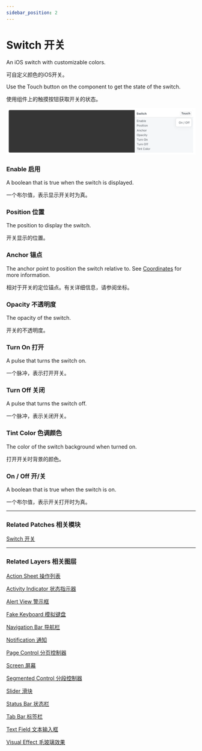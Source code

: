 ```yaml
---
sidebar_position: 2
---
```


# Switch 开关

An iOS switch with customizable colors.

可自定义颜色的iOS开关。

Use the Touch button on the component to get the state of the switch.

使用组件上的触摸按钮获取开关的状态。

![Image](./../../static/img/docs/iOS/switch.png)

### Enable 启用

A boolean that is true when the switch is displayed.

一个布尔值，表示显示开关时为真。

### Position 位置

The position to display the switch.

开关显示的位置。

### Anchor 锚点

The anchor point to position the switch relative to. See [Coordinates](./../Concepts/Coordinates.md) for more information.

相对于开关的定位锚点。有关详细信息，请参阅坐标。

### Opacity 不透明度

The opacity of the switch.

开关的不透明度。

### Turn On 打开

A pulse that turns the switch on.

一个脉冲，表示打开开关。

### Turn Off 关闭

A pulse that turns the switch off.

一个脉冲，表示关闭开关。

### Tint Color 色调颜色

The color of the switch background when turned on.

打开开关时背景的颜色。

### On / Off 开/关

A boolean that is true when the switch is on.

一个布尔值，表示开关打开时为真。

------

### Related Patches 相关模块

[Switch 开关](./../Utility/Switch.md)

------

### Related Layers 相关图层

[Action Sheet 操作列表](./Action%20Sheet.md)

[Activity Indicator 状态指示器](./Activity%20Indicator.md)

[Alert View 警示框](./Alert%20View.md)

[Fake Keyboard 模拟键盘](./Fake%20Keyboard.md)

[Navigation Bar 导航栏](./Navigation%20Bar.md)

[Notification 通知](./Notification.md)

[Page Control 分页控制器](./Page%20Control.md)

[Screen 屏幕](./Screen.md)

[Segmented Control 分段控制器](./Segmented%20Control.md)

[Slider 滑块](./Slider.md)

[Status Bar 状态栏](./Status%20bar.md)

[Tab Bar 标签栏](./Tab%20Bar.md)

[Text Field 文本输入框](./Text%20Field.md)

[Visual Effect 毛玻璃效果](./Visual%20Effect.md)
